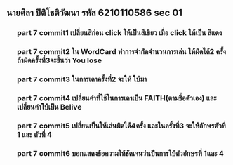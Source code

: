 <h2>นายศิลา ปิติโชติวัฒนา รหัส 6210110586 sec 01</h2>
<ul>
<h3>part 7 commit1 เปลี่ยนสีก่อน click ให้เป็นสีเขียว เมื่อ  click ให้เป็น สีแดง</h3>
<h3>part 7 commit2 ใน WordCard ทำการจำกัดจำนวนการเล่น ให้ผิดได้2 ครั้งถ้าผิดครั้งที่3จะขึ้นว่า You lose</h3>
<h3>part 7 commit3 ในการเดาครั้งที่2 จะให้ ใบ้มา</h3>
<h3>part 7 commit4 เปลี่ยนคำที่ใช้ในการเดาเป็น FAITH(ตามชื่อตัวเอง) และ เปลี่ยนคำใบ้เป็น Belive</h3>
<h3>part 7 commit5 เปลี่ยนเป็นให้เล่นผิดได้4ครั้ง และในครั้งที่3 จะให้อักษรตัวที่ 1 และ ตัวที่ 4</h3>
<h3>part 7 commit6 บอกแสดงข้อความให้ชัดเจนว่าเป็นการใบ้ตัวอักษรที่ 1และ 4</h3>
</ul>